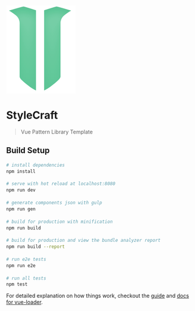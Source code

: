 ![logo](./src/assets/logo.png)

# StyleCraft

> Vue Pattern Library Template

## Build Setup

``` bash
# install dependencies
npm install

# serve with hot reload at localhost:8080
npm run dev

# generate components json with gulp
npm run gen

# build for production with minification
npm run build

# build for production and view the bundle analyzer report
npm run build --report

# run e2e tests
npm run e2e

# run all tests
npm test
```

For detailed explanation on how things work, checkout the [guide](http://vuejs-templates.github.io/webpack/) and [docs for vue-loader](http://vuejs.github.io/vue-loader).
